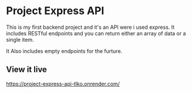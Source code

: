 # Project Express API

This is my first backend project and it's an API were i used express. It includes RESTful endpoints and you can return either an array of data or a single item.

It Also includes empty endpoints for the furture.

## View it live

https://project-express-api-tlko.onrender.com/
